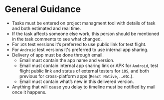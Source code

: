 # General Guidance

- Tasks must be entered on project managment tool with details of task and both estimated and real time.
- If the task affects someone else work, this person should be mentioned in the task comments to see what changed.
- For `iOS` test versions it’s preferred to use public link for test flight.
- For `Android` test versions it's preferred to use internal app sharing.
- Delivery of app must be done through email.
  - Email must contain the app name and version.
  - Email must contain internal app sharing link or APK for `Android`, test flight public link and status of external testers for `iOS`, and both previous for cross-platform apps (`React Native`, ...etc.).
  - Email must contain what’s new in this delivered version.
- Anything that will cause you delay to timeline must be notified by mail once it happens.
